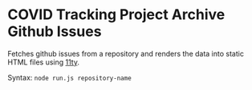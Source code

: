 # COVID Tracking Project Archive Github Issues

Fetches github issues from a repository and renders the data into static HTML files using [11ty](https://www.11ty.dev/).

Syntax: `node run.js repository-name`
